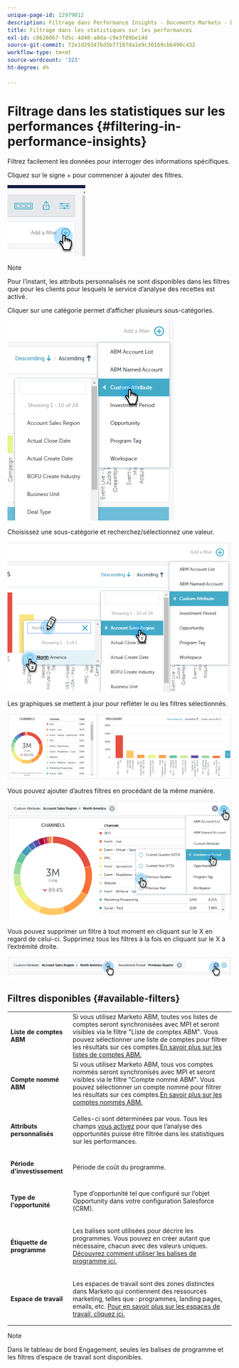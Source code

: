 ```yaml
---
unique-page-id: 12979012
description: Filtrage dans Performance Insights - Documents Marketo - Documentation du produit
title: Filtrage dans les statistiques sur les performances
exl-id: c86260b7-fd5c-4d40-a8da-c9e3f09be14d
source-git-commit: 72e1d29347bd5b77107da1e9c30169cb6490c432
workflow-type: tm+mt
source-wordcount: '323'
ht-degree: 4%

---
```


# Filtrage dans les statistiques sur les performances {#filtering-in-performance-insights}

Filtrez facilement les données pour interroger des informations spécifiques.

Cliquez sur le signe + pour commencer à ajouter des filtres.

![](assets/1-1.png)

>[!NOTE]
>
>Pour l’instant, les attributs personnalisés ne sont disponibles dans les filtres que pour les clients pour lesquels le service d’analyse des recettes est activé.

Cliquer sur une catégorie permet d’afficher plusieurs sous-catégories.

![](assets/two-1.png)

Choisissez une sous-catégorie et recherchez/sélectionnez une valeur.

![](assets/three.png)

Les graphiques se mettent à jour pour refléter le ou les filtres sélectionnés.

![](assets/four-1.png)

Vous pouvez ajouter d’autres filtres en procédant de la même manière.

![](assets/five.png)

Vous pouvez supprimer un filtre à tout moment en cliquant sur le X en regard de celui-ci. Supprimez tous les filtres à la fois en cliquant sur le X à l’extrémité droite.

![](assets/6-2.png)

## Filtres disponibles {#available-filters}

<table> 
 <tbody> 
  <tr> 
   <td colspan="1"><strong>Liste de comptes ABM</strong></td> 
   <td colspan="1">Si vous utilisez Marketo ABM, toutes vos listes de comptes seront synchronisées avec MPI et seront visibles via le filtre "Liste de comptes ABM". Vous pouvez sélectionner une liste de comptes pour filtrer les résultats sur ces comptes.<a href="https://docs.marketo.com/display/public/DOCS/Account-Based+Web+Marketing+with+ABM" rel="nofollow">En savoir plus sur les listes de comptes ABM.</a></td> 
  </tr> 
  <tr> 
   <td colspan="1"><strong>Compte nommé ABM</strong></td> 
   <td colspan="1">Si vous utilisez Marketo ABM, tous vos comptes nommés seront synchronisés avec MPI et seront visibles via le filtre "Compte nommé ABM". Vous pouvez sélectionner un compte nommé pour filtrer les résultats sur ces comptes.<a href="https://docs.marketo.com/x/eaCt" rel="nofollow">En savoir plus sur les comptes nommés ABM.</a></td> 
  </tr> 
  <tr> 
   <td colspan="1"><strong>Attributs personnalisés</strong></td> 
   <td colspan="1"><p>Celles-ci sont déterminées par vous. Tous les champs <a href="/help/marketo/product-docs/reporting/revenue-cycle-analytics/revenue-tools/enabling-custom-field-sync-for-revenue-cycle-analytics.md" rel="nofollow">vous activez</a> pour que l’analyse des opportunités puisse être filtrée dans les statistiques sur les performances.</p></td> 
  </tr> 
  <tr> 
   <td colspan="1"><p><strong>Période d’investissement</strong></p></td> 
   <td colspan="1"><p>Période de coût du programme.</p></td> 
  </tr> 
  <tr> 
   <td colspan="1"><p><strong>Type de l'opportunité</strong></p></td> 
   <td colspan="1"><p>Type d’opportunité tel que configuré sur l’objet Opportunity dans votre configuration Salesforce (CRM).</p></td> 
  </tr> 
  <tr> 
   <td><p><strong>Étiquette de programme</strong></p></td> 
   <td><p>Les balises sont utilisées pour décrire les programmes. Vous pouvez en créer autant que nécessaire, chacun avec des valeurs uniques. <a href="/help/marketo/product-docs/administration/tags/create-a-new-program-tag-and-tag-values.md" rel="nofollow">Découvrez comment utiliser les balises de programme ici.</a></p></td> 
  </tr> 
  <tr> 
   <td><strong>Espace de travail</strong></td> 
   <td><p>Les espaces de travail sont des zones distinctes dans Marketo qui contiennent des ressources marketing, telles que : programmes, landing pages, emails, etc. <a href="/help/marketo/product-docs/administration/workspaces-and-person-partitions/understanding-workspaces-and-person-partitions.md" rel="nofollow">Pour en savoir plus sur les espaces de travail, cliquez ici.</a></p></td> 
  </tr> 
 </tbody> 
</table>

>[!NOTE]
>
>Dans le tableau de bord Engagement, seules les balises de programme et les filtres d’espace de travail sont disponibles.
